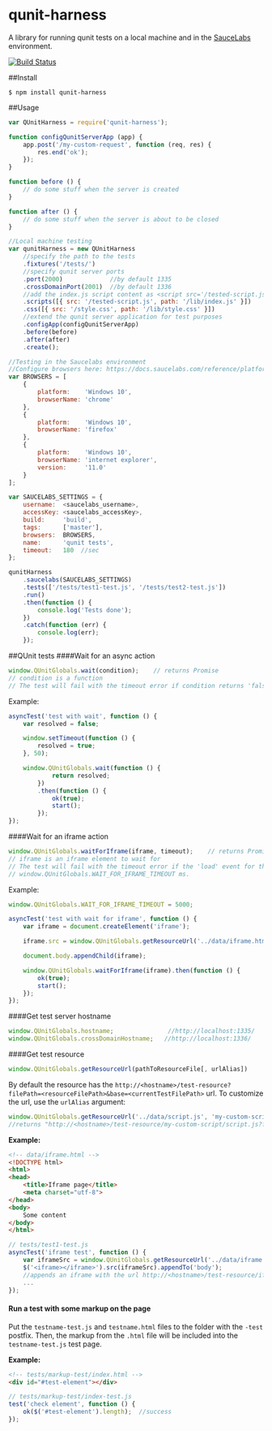 # qunit-harness

A library for running qunit tests on a local machine and in the [SauceLabs](https://saucelabs.com) environment.

[![Build Status](https://travis-ci.org/AlexanderMoskovkin/qunit-harness.svg)](https://travis-ci.org/AlexanderMoskovkin/qunit-harness)

##Install

`$ npm install qunit-harness`

##Usage
```js
var QUnitHarness = require('qunit-harness');

function configQunitServerApp (app) {
    app.post('/my-custom-request', function (req, res) {
        res.end('ok');
    });
}

function before () {
    // do some stuff when the server is created
}

function after () {
    // do some stuff when the server is about to be closed
}

//Local machine testing
var qunitHarness = new QUnitHarness
    //specify the path to the tests
    .fixtures('/tests/')
    //specify qunit server ports
    .port(2000)             //by default 1335
    .crossDomainPort(2001)  //by default 1336
    //add the index.js script content as <script src='/tested-script.js'> to the head of the test page
    .scripts([{ src: '/tested-script.js', path: '/lib/index.js' }])
    .css([{ src: '/style.css', path: '/lib/style.css' }])
    //extend the qunit server application for test purposes
    .configApp(configQunitServerApp)
    .before(before)
    .after(after)
    .create();

//Testing in the Saucelabs environment
//Configure browsers here: https://docs.saucelabs.com/reference/platforms-configurator/
var BROWSERS = [
    {
        platform:    'Windows 10',
        browserName: 'chrome'
    },
    {
        platform:    'Windows 10',
        browserName: 'firefox'
    },
    {
        platform:    'Windows 10',
        browserName: 'internet explorer',
        version:     '11.0'
    }
];

var SAUCELABS_SETTINGS = {
    username:  <saucelabs_username>,
    accessKey: <saucelabs_accessKey>,
    build:     'build',
    tags:      ['master'],
    browsers:  BROWSERS,
    name:      'qunit tests',
    timeout:   180  //sec
};

qunitHarness
    .saucelabs(SAUCELABS_SETTINGS)
    .tests(['/tests/test1-test.js', '/tests/test2-test.js'])
    .run()
    .then(function () {
        console.log('Tests done');
    })
    .catch(function (err) {
        console.log(err);
    });
```

##QUnit tests
####Wait for an async action
```js
window.QUnitGlobals.wait(condition);    // returns Promise
// condition is a function
// The test will fail with the timeout error if condition returns 'false' within 3000 ms.
```

Example:
```js
asyncTest('test with wait', function () {
    var resolved = false;

    window.setTimeout(function () {
        resolved = true;
    }, 50);

    window.QUnitGlobals.wait(function () {
            return resolved;
        })
        .then(function () {
            ok(true);
            start();
        });
});
```

####Wait for an iframe action
```js
window.QUnitGlobals.waitForIframe(iframe, timeout);    // returns Promise
// iframe is an iframe element to wait for
// The test will fail with the timeout error if the 'load' event for the iframe is not raised within <timeout> or
// window.QUnitGlobals.WAIT_FOR_IFRAME_TIMEOUT ms.
```

Example:
```js
window.QUnitGlobals.WAIT_FOR_IFRAME_TIMEOUT = 5000;

asyncTest('test with wait for iframe', function () {
    var iframe = document.createElement('iframe');

    iframe.src = window.QUnitGlobals.getResourceUrl('../data/iframe.html');

    document.body.appendChild(iframe);

    window.QUnitGlobals.waitForIframe(iframe).then(function () {
        ok(true);
        start();
    });
});
```

####Get test server hostname
```js
window.QUnitGlobals.hostname;               //http://localhost:1335/
window.QUnitGlobals.crossDomainHostname;   //http://localhost:1336/
```

####Get test resource
```js
window.QUnitGlobals.getResourceUrl(pathToResourceFile[, urlAlias])
```
By default the resource has the `http://<hostname>/test-resource?filePath=<resourceFilePath>&base=<currentTestFilePath>` url.
To customize the url, use the `urlAlias` argument:
```js
window.QUnitGlobals.getResourceUrl('../data/script.js', 'my-custom-script/script.js');
//returns "http://<hostname>/test-resource/my-custom-script/script.js?filePath=..."
```

**Example:**
```html
<!-- data/iframe.html -->
<!DOCTYPE html>
<html>
<head>
    <title>Iframe page</title>
    <meta charset="utf-8">
</head>
<body>
    Some content
</body>
</html>
```

```js
// tests/test1-test.js
asyncTest('iframe test', function () {
    var iframeSrc = window.QUnitGlobals.getResourceUrl('../data/iframe.html', 'iframe.html');
    $('<iframe></iframe>').src(iframeSrc).appendTo('body');
    //appends an iframe with the url http://<hostname>/test-resource/iframe.html
    ...
});
```
#### Run a test with some markup on the page
Put the `testname-test.js` and `testname.html` files to the folder with the `-test` postfix. Then, the markup from the `.html` file will be included into the `testname-test.js` test page.

**Example:**
```html
<!-- tests/markup-test/index.html -->
<div id="#test-element"></div>
```

```js
// tests/markup-test/index-test.js
test('check element', function () {
    ok($('#test-element').length);  //success
});
```
